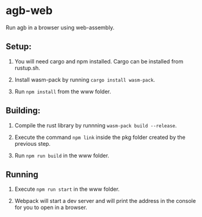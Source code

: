 # agb-web

Run agb in a browser using web-assembly.

## Setup:

1. You will need cargo and npm installed. Cargo can be installed from rustup.sh.

2. Install wasm-pack by running `cargo install wasm-pack`.

3. Run `npm install` from the www folder.

## Building:

1. Compile the rust library by runnning `wasm-pack build --release`.

2. Execute the command `npm link` inside the pkg folder created by the previous step.

3. Run `npm run build` in the www folder.

## Running

1. Execute `npm run start` in the www folder.

2. Webpack will start a dev server and will print the address in the console for you to open in a browser.